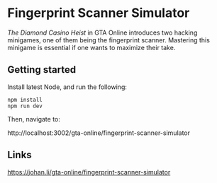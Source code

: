# Fingerprint Scanner Simulator

*The Diamond Casino Heist* in GTA Online introduces two hacking minigames,
one of them being the fingerprint scanner. Mastering this minigame is essential if one
wants to maximize their take.

## Getting started

Install latest Node, and run the following:

```
npm install
npm run dev
```

Then, navigate to:

http://localhost:3002/gta-online/fingerprint-scanner-simulator

## Links

https://johan.li/gta-online/fingerprint-scanner-simulator
